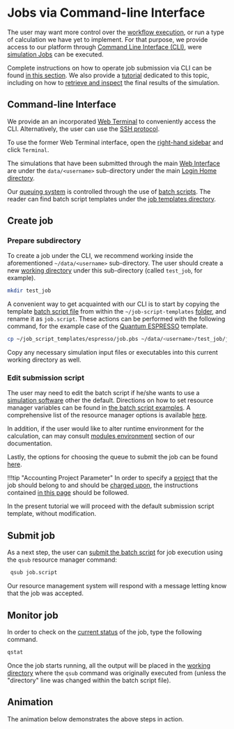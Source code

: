 # Jobs via Command-line Interface

The user may want more control over the [workflow execution](../../workflows/overview.md), or run a type of calculation we have yet to implement. For that purpose, we provide access to our platform through [Command Line Interface (CLI)](../../cli/overview.md), were [simulation Jobs](../../jobs/overview.md) can be executed.

Complete instructions on how to operate job submission via CLI can be found [in this section](../../jobs-cli/overview.md). We also provide a [tutorial](../../tutorials/jobs-cli/job-cli-example.md) dedicated to this topic, including on how to [retrieve and inspect](../../tutorials/jobs-cli/job-cli-example.md) the final results of the simulation.

## Command-line Interface

We provide an an incorporated [Web Terminal](../../remote-connection/web-terminal.md) to conveniently access the CLI. Alternatively, the user can use the [SSH protocol](../../remote-connection/ssh.md).

To use the former Web Terminal interface, open the [right-hand sidebar](../../ui/right-sidebar.md) and click `Terminal`.

The simulations that have been submitted through the main [Web Interface](../../ui/overview.md) are under the `data/<username>` sub-directory under the main [Login Home directory](../../infrastructure/login/directories.md).

Our [queuing system](../../infrastructure/resource/queues.md) is controlled through the use of [batch scripts](../../jobs-cli/batch-scripts/overview.md). The reader can find batch script templates under the [job templates directory](../../jobs-cli/batch-scripts/directories.md#job-templates).

## Create job

### Prepare subdirectory

To create a job under the CLI, we recommend working inside the aforementioned `~/data/<username>` sub-directory. The user should create a new [working directory](../../jobs-cli/batch-scripts/directories.md#working-directory) under this sub-directory (called `test_job`, for example).

```bash
mkdir test_job
```

A convenient way to get acquainted with our CLI is to start by copying the template [batch script file](../../jobs-cli/batch-scripts/overview.md) from within the `~/job-script-templates` [folder](../../jobs-cli/batch-scripts/directories.md#job-templates), and rename it as `job.script`. These actions can be performed with the following command, for the example case of the [Quantum ESPRESSO](../../software-directory/modeling/quantum-espresso/overview.md) template.

```bash
cp ~/job_script_templates/espresso/job.pbs ~/data/<username>/test_job/job.script
```
 
Copy any necessary simulation input files or executables into this current working directory as well.

### Edit submission script

The user may need to edit the batch script if he/she wants to use a [simulation software](../../software-directory/overview.md) other the default. Directions on how to set resource manager variables can be found in [the batch script examples](../../jobs-cli/batch-scripts/sample-scripts.md). A comprehensive list of the resource manager options is available [here](../../jobs-cli/batch-scripts/directives.md).

In addition, if the user would like to alter runtime environment for the calculation, can may consult [modules environment](../../cli/environment.md) section of our documentation.

Lastly, the options for choosing the queue to submit the job can be found [here](../../infrastructure/resource/queues.md).

!!!tip "Accounting Project Parameter"
    In order to specify a [project](../../jobs/projects.md) that the job should belong to and should be [charged upon](../../accounts/payments-charges.md), the instructions contained [in this page](../../jobs-cli/accounting.md) should be followed. 

In the present tutorial we will proceed with the default submission script template, without modification.

## Submit job

As a next step, the user can [submit the batch script](../../jobs-cli/actions/submit.md) for job execution using the `qsub` resource manager command: 
 
```bash
 qsub job.script
```
 
Our resource management system will respond with a message letting know that the job was accepted.

## Monitor job

In order to check on the [current status](../../jobs-cli/actions/check-status.md) of the job, type the following command. 

```bash
qstat
```

Once the job starts running, all the output will be placed in the [working directory](../../jobs-cli/batch-scripts/directories.md#working-directory) where the `qsub` command was originally executed from (unless the "directory" line was changed within the batch script file).

## Animation

The animation below demonstrates the above steps in action.

<img data-gifffer="/images/jobs-cli/job-cli.gif"/>
